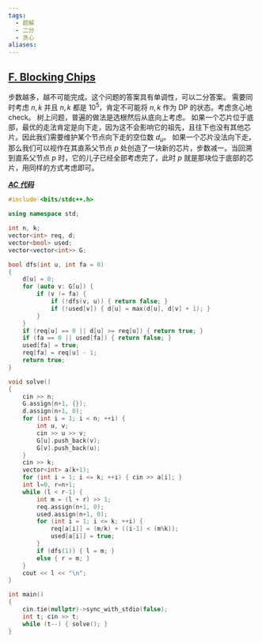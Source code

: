 ```yaml
---
tags:
  - 题解
  - 二分
  - 贪心
aliases:
---
```

## [F. Blocking Chips](https://codeforces.com/contest/1795/problem/F)

步数越多，越不可能完成。这个问题的答案具有单调性，可以二分答案。
需要同时考虑 $n,k$ 并且 $n,k$ 都是 $10^5$，肯定不可能将 $n,k$ 作为 DP 的状态。考虑贪心地 check。
树上问题，普遍的做法是选根然后从底向上考虑。
如果一个芯片位于底部，最优的走法肯定是向下走，因为这不会影响它的祖先，且往下也没有其他芯片。因此我们需要维护某个节点向下走的空位数 $d_u$。
如果一个芯片没法向下走，那么我们可以视作在其直系父节点 $p$ 处创造了一块新的芯片，步数减一。当回溯到直系父节点 $p$ 时，它的儿子已经全部考虑完了，此时 $p$ 就是那块位于底部的芯片，用同样的方式考虑即可。

[***AC 代码***](https://codeforces.com/contest/1795/submission/312132600)

```cpp
#include <bits/stdc++.h>

using namespace std;

int n, k;
vector<int> req, d;
vector<bool> used;
vector<vector<int>> G;

bool dfs(int u, int fa = 0)
{
    d[u] = 0;
    for (auto v: G[u]) {
        if (v != fa) {
            if (!dfs(v, u)) { return false; }
            if (!used[v]) { d[u] = max(d[u], d[v] + 1); }
        }
    }
    if (req[u] == 0 || d[u] >= req[u]) { return true; }
    if (fa == 0 || used[fa]) { return false; }
    used[fa] = true;
    req[fa] = req[u] - 1;
    return true;
}

void solve()
{
	cin >> n;
    G.assign(n+1, {});
    d.assign(n+1, 0);
    for (int i = 1; i < n; ++i) {
        int u, v;
        cin >> u >> v;
        G[u].push_back(v);
        G[v].push_back(u);
    }
    cin >> k;
    vector<int> a(k+1);
    for (int i = 1; i <= k; ++i) { cin >> a[i]; }
    int l=0, r=n+1;
    while (l < r-1) {
        int m = (l + r) >> 1;
        req.assign(n+1, 0);
        used.assign(n+1, 0);
        for (int i = 1; i <= k; ++i) {
            req[a[i]] = (m/k) + ((i-1) < (m%k)); 
            used[a[i]] = true;
        }
        if (dfs(1)) { l = m; }
        else { r = m; }
    }
    cout << l << "\n";
}

int main()
{
	cin.tie(nullptr)->sync_with_stdio(false);
	int t; cin >> t;
	while (t--) { solve(); }
}
```
